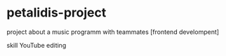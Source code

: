 # petalidis-project
project about a music programm with teammates [frontend develompent]

skill YouTube editing

